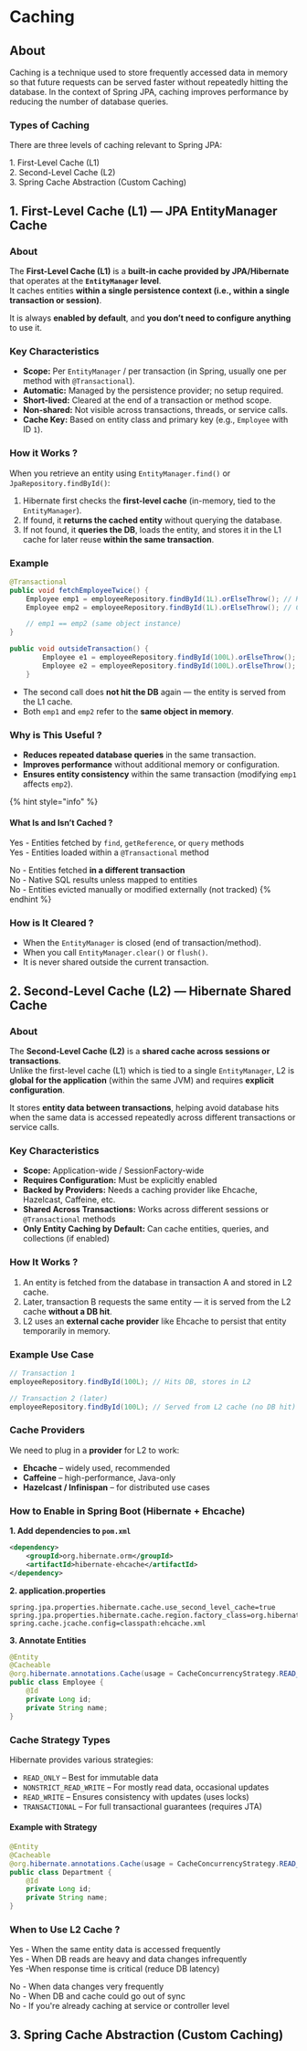 # Caching

## About

Caching is a technique used to store frequently accessed data in memory so that future requests can be served faster without repeatedly hitting the database. In the context of Spring JPA, caching improves performance by reducing the number of database queries.

### Types of Caching

There are three levels of caching relevant to Spring JPA:

1\. First-Level Cache (L1)\
2\. Second-Level Cache (L2)\
3\. Spring Cache Abstraction (Custom Caching)

## 1. First-Level Cache (L1) — JPA EntityManager Cache

### About

The **First-Level Cache (L1)** is a **built-in cache provided by JPA/Hibernate** that operates at the **`EntityManager` level**.\
It caches entities **within a single persistence context (i.e., within a single transaction or session)**.

It is always **enabled by default**, and **you don’t need to configure anything** to use it.

### Key Characteristics

* **Scope:** Per `EntityManager` / per transaction (in Spring, usually one per method with `@Transactional`).
* **Automatic:** Managed by the persistence provider; no setup required.
* **Short-lived:** Cleared at the end of a transaction or method scope.
* **Non-shared:** Not visible across transactions, threads, or service calls.
* **Cache Key:** Based on entity class and primary key (e.g., `Employee` with ID `1`).

### How it Works ?

When you retrieve an entity using `EntityManager.find()` or `JpaRepository.findById()`:

1. Hibernate first checks the **first-level cache** (in-memory, tied to the `EntityManager`).
2. If found, it **returns the cached entity** without querying the database.
3. If not found, it **queries the DB**, loads the entity, and stores it in the L1 cache for later reuse **within the same transaction**.

### Example

```java
@Transactional
public void fetchEmployeeTwice() {
    Employee emp1 = employeeRepository.findById(1L).orElseThrow(); // Hits DB
    Employee emp2 = employeeRepository.findById(1L).orElseThrow(); // Comes from L1 cache

    // emp1 == emp2 (same object instance)
}

public void outsideTransaction() {
        Employee e1 = employeeRepository.findById(100L).orElseThrow(); // hits DB
        Employee e2 = employeeRepository.findById(100L).orElseThrow(); // hits DB again
    }
```

* The second call does **not hit the DB** again — the entity is served from the L1 cache.
* Both `emp1` and `emp2` refer to the **same object in memory**.

### Why is This Useful ?

* **Reduces repeated database queries** in the same transaction.
* **Improves performance** without additional memory or configuration.
* **Ensures entity consistency** within the same transaction (modifying `emp1` affects `emp2`).

{% hint style="info" %}
#### What Is and Isn’t Cached ?

Yes - Entities fetched by `find`, `getReference`, or `query` methods\
Yes - Entities loaded within a `@Transactional` method

No - Entities fetched **in a different transaction**\
No - Native SQL results unless mapped to entities\
No - Entities evicted manually or modified externally (not tracked)
{% endhint %}

### How is It Cleared ?

* When the `EntityManager` is closed (end of transaction/method).
* When you call `EntityManager.clear()` or `flush()`.
* It is never shared outside the current transaction.

## 2. Second-Level Cache (L2) — Hibernate Shared Cache

### About

The **Second-Level Cache (L2)** is a **shared cache across sessions or transactions**.\
Unlike the first-level cache (L1) which is tied to a single `EntityManager`, L2 is **global for the application** (within the same JVM) and requires **explicit configuration**.

It stores **entity data between transactions**, helping avoid database hits when the same data is accessed repeatedly across different transactions or service calls.

### Key Characteristics

* **Scope:** Application-wide / SessionFactory-wide
* **Requires Configuration:** Must be explicitly enabled
* **Backed by Providers:** Needs a caching provider like Ehcache, Hazelcast, Caffeine, etc.
* **Shared Across Transactions:** Works across different sessions or `@Transactional` methods
* **Only Entity Caching by Default:** Can cache entities, queries, and collections (if enabled)

### How It Works ?

1. An entity is fetched from the database in transaction A and stored in L2 cache.
2. Later, transaction B requests the same entity — it is served from the L2 cache **without a DB hit**.
3. L2 uses an **external cache provider** like Ehcache to persist that entity temporarily in memory.

### Example Use Case

```java
// Transaction 1
employeeRepository.findById(100L); // Hits DB, stores in L2

// Transaction 2 (later)
employeeRepository.findById(100L); // Served from L2 cache (no DB hit)
```

### Cache Providers

We need to plug in a **provider** for L2 to work:

* **Ehcache** – widely used, recommended
* **Caffeine** – high-performance, Java-only
* **Hazelcast / Infinispan** – for distributed use cases

### How to Enable in Spring Boot (Hibernate + Ehcache)

**1. Add dependencies to `pom.xml`**

```xml
<dependency>
    <groupId>org.hibernate.orm</groupId>
    <artifactId>hibernate-ehcache</artifactId>
</dependency>
```

**2. application.properties**

```properties
spring.jpa.properties.hibernate.cache.use_second_level_cache=true
spring.jpa.properties.hibernate.cache.region.factory_class=org.hibernate.cache.jcache.JCacheRegionFactory
spring.cache.jcache.config=classpath:ehcache.xml
```

**3. Annotate Entities**

```java
@Entity
@Cacheable
@org.hibernate.annotations.Cache(usage = CacheConcurrencyStrategy.READ_WRITE)
public class Employee {
    @Id
    private Long id;
    private String name;
}
```

### Cache Strategy Types

Hibernate provides various strategies:

* `READ_ONLY` – Best for immutable data
* `NONSTRICT_READ_WRITE` – For mostly read data, occasional updates
* `READ_WRITE` – Ensures consistency with updates (uses locks)
* `TRANSACTIONAL` – For full transactional guarantees (requires JTA)

#### Example with Strategy

```java
@Entity
@Cacheable
@org.hibernate.annotations.Cache(usage = CacheConcurrencyStrategy.READ_WRITE)
public class Department {
    @Id
    private Long id;
    private String name;
}
```

### When to Use L2 Cache ?

Yes - When the same entity data is accessed frequently\
Yes - When DB reads are heavy and data changes infrequently\
Yes -When response time is critical (reduce DB latency)

No - When data changes very frequently\
No - When DB and cache could go out of sync\
No - If you're already caching at service or controller level

## 3. Spring Cache Abstraction (Custom Caching)





